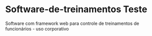 # Software-de-treinamentos Teste
Software com framework web para controle de treinamentos de funcionários - uso corporativo
